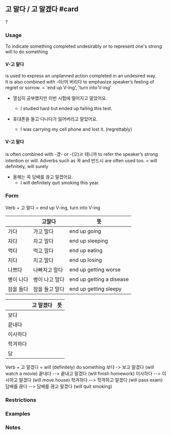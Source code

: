 
## 고 말다 / 고 말겠다 #card
?
### Usage
To indicate something completed undesirably or to represent one's strong will to do something

#### V-고 말다 
is used to express an unplanned action completed in an undesired way. It is also combined with -아/어 버리다 to emphasize speaker’s feeling of regret or sorrow. = 'end up V-ing', 'turn into V-ing'

* 열심히 공부했지만 이번 시험에 떨어지고 말았어요.
	* I studied hard but ended up failing this test.

* 휴대폰을 들고 다니다가 잃어버리고 말았어요.
	* I was carrying my cell phone and lost it. (regrettably)
#### V-고 말다 
is often combined with -겠- or -(으)ㄹ 테니까 to refer the speaker’s strong intention or will. Adverbs such as 꼭 and 반드시 are often used too. = will definitely, will surely 

* 올해는 꼭 담배를 끊고 말겠어요.
	* I will definitely quit smoking this year.
### Form
Verb + 고 말다 = end up V-ing, turn into V-ing

|       | 고말다      | 뜻                        |
| ----- | -------- | ------------------------ |
| 가다    | 가고 말다    | end up going             |
| 자다    | 자고 말다    | end up sleeping          |
| 먹다    | 먹고 말다    | end up eating            |
| 지다    | 지고 말다    | end up losing            |
| 나쁘다   | 나빠지고 말다  | end up getting worse     |
| 병이 나다 | 병이 나고 말다 | end up getting a disease |
| 잠을 들다 | 잠을 들고 말다 | end up getting sleepy    |

|      | 고 말겠다 | 뜻   |
| ---- | ----- | --- |
| 보다   |       |     |
| 끝내다  |       |     |
| 이사하다 |       |     |
| 학겨하다 |       |     |
| 담    |       |     |
Verb + 고 말겠다 = will (definitely) do something
보다 -> 보고 말겠다 (will watch a movie)
끝내다 --> 끝내고 말겠다 (will finish homework)
이사하다 --> 이사하고 말겠다 (will move house)
학겨하다 --> 학격하고 말겠다 (will pass exam)
담배를 끊다 --> 담배를 끊고 말겠다 (will quit smoking)
### Restrictions
### Examples

### Notes
